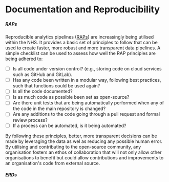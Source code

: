 # Documentation and Reproducibility

##### RAPs

Reproducible analytics pipelines ([RAPs](https://nhsdigital.github.io/rap-community-of-practice/introduction_to_RAP/what_is_RAP/)) are increasingly being utilised within the NHS. It provides a 
basic set of principles to follow that can be used to create faster, more robust and more transparent
data pipelines. A simple checklist can be used to assess how well the RAP principles are being adhered to:

- [ ] Is all code under version control? (e.g., storing code on cloud services such as GitHub and GitLab).
- [ ] Has any code been written in a modular way, following best practices, such that functions could be used again?
- [ ] Is all the code documented?
- [ ] Is as much code as possible been set as open-source?
- [ ] Are there unit tests that are being automatically performed when any of the code in the main repository is changed?
- [ ] Are any additions to the code going through a pull request and formal review process?
- [ ] If a process can be automated, is it being automated?

By following these principles, better, more transparent decisions can be made by leveraging the data
as wel as reducing any possible human error. By utilising and contributing to the open-source community,
any organisation fosters an ethos of collaboration that will not only allow other organisations to benefit
but could allow contributions and improvements to an organisation's code from external source.

##### ERDs
